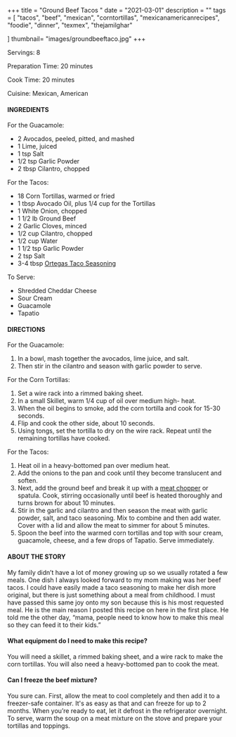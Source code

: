 +++
title = "Ground Beef Tacos " 
date = "2021-03-01"
description = ""
tags = [
    "tacos",
    "beef",
    "mexican",
    "corntortillas",
    "mexicanamericanrecipes",
    "foodie",
    "dinner",
    "texmex",
    "thejamilghar"
    
]
thumbnail= "images/groundbeeftaco.jpg"
+++

Servings: 8 <!--more-->

Preparation Time: 20 minutes

Cook Time: 20 minutes

Cuisine: Mexican, American 

#### INGREDIENTS 

For the Guacamole:

* 2 Avocados, peeled, pitted, and mashed 
* 1 Lime, juiced 
* 1 tsp Salt
* 1/2 tsp Garlic Powder
* 2 tbsp Cilantro, chopped

For the Tacos: 

* 18 Corn Tortillas, warmed or fried 
* 1 tbsp Avocado Oil, plus 1/4 cup for the Tortillas
* 1 White Onion, chopped
* 1 1/2 lb Ground Beef 
* 2 Garlic Cloves, minced
* 1/2 cup Cilantro, chopped 
* 1/2 cup Water
* 1 1/2 tsp Garlic Powder
* 2 tsp Salt 
* 3-4 tbsp [Ortegas Taco Seasoning](https://amzn.to/3q8Va3F) 
 
To Serve: 

* Shredded Cheddar Cheese
* Sour Cream
* Guacamole
* Tapatio

#### DIRECTIONS 

For the Guacamole:

1. In a bowl, mash together the avocados, lime juice, and salt. 
2. Then stir in the cilantro and season with garlic powder to serve. 

For the Corn Tortillas: 

1. Set a wire rack into a rimmed baking sheet. 
2. In a small Skillet, warm 1/4 cup of oil over medium high- heat. 
3. When the oil begins to smoke, add the corn tortilla and cook for 15-30 seconds. 
4. Flip and cook the other side, about 10 seconds. 
5. Using tongs, set the tortilla to dry on the wire rack. Repeat until the remaining tortillas have cooked. 

For the Tacos: 
1. Heat oil in a heavy-bottomed pan over medium heat. 
2. Add the onions to the pan and cook until they become translucent and soften. 
3. Next, add the ground beef and break it up with a [meat chopper](https://amzn.to/3bQ2coS) or spatula. Cook, stirring occasionally until beef is heated thoroughly and turns brown for about 10 minutes. 
4. Stir in the garlic and cilantro and then season the meat with garlic powder, salt, and taco seasoning. Mix to combine and then add water. Cover with a lid and allow the meat to simmer for about 5 minutes. 
5. Spoon the beef into the warmed corn tortillas and top with sour cream, guacamole, cheese, and a few drops of Tapatio. Serve immediately.

#### ABOUT THE STORY

My family didn’t have a lot of money growing up so we usually rotated a few meals. One dish I always looked forward to my mom making was her beef tacos. I could have easily made a taco seasoning to make her dish more original, but there is just something about a meal from childhood. I must have passed this same joy onto my son because this is his most requested meal. He is the main reason I posted this recipe on here in the first place. He told me the other day, “mama, people need to know how to make this meal so they can feed it to their kids.”

#### What equipment do I need to make this recipe? 

You will need a skillet, a rimmed baking sheet, and a wire rack to make the corn tortillas. You will also need a heavy-bottomed pan to cook the meat. 

#### Can I freeze the beef mixture? 

You sure can. First, allow the meat to cool completely and then add it to a freezer-safe container. It's as easy as that and can freeze for up to 2 months. When you’re ready to eat, let it defrost in the refrigerator overnight. To serve, warm the soup on a meat mixture on the stove and prepare your tortillas and toppings. 

